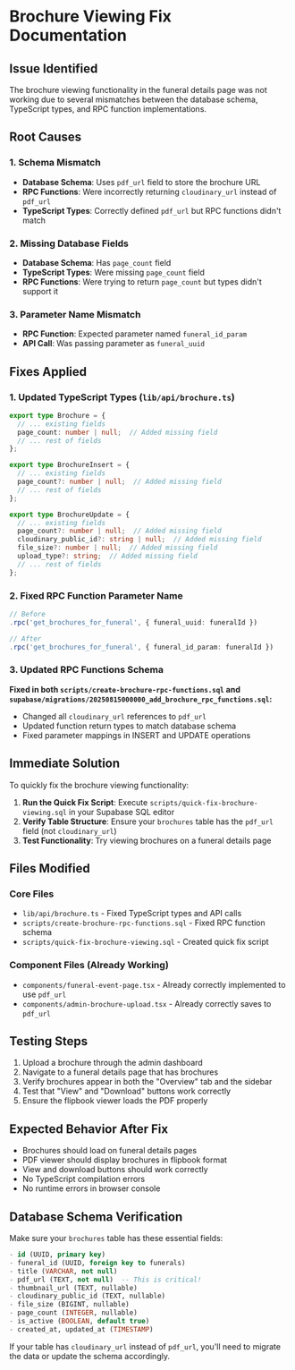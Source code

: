 # Brochure Viewing Fix Documentation

## Issue Identified
The brochure viewing functionality in the funeral details page was not working due to several mismatches between the database schema, TypeScript types, and RPC function implementations.

## Root Causes

### 1. Schema Mismatch
- **Database Schema**: Uses `pdf_url` field to store the brochure URL
- **RPC Functions**: Were incorrectly returning `cloudinary_url` instead of `pdf_url`
- **TypeScript Types**: Correctly defined `pdf_url` but RPC functions didn't match

### 2. Missing Database Fields
- **Database Schema**: Has `page_count` field
- **TypeScript Types**: Were missing `page_count` field
- **RPC Functions**: Were trying to return `page_count` but types didn't support it

### 3. Parameter Name Mismatch
- **RPC Function**: Expected parameter named `funeral_id_param`
- **API Call**: Was passing parameter as `funeral_uuid`

## Fixes Applied

### 1. Updated TypeScript Types (`lib/api/brochure.ts`)
```typescript
export type Brochure = {
  // ... existing fields
  page_count: number | null;  // Added missing field
  // ... rest of fields
};

export type BrochureInsert = {
  // ... existing fields  
  page_count?: number | null;  // Added missing field
  // ... rest of fields
};

export type BrochureUpdate = {
  // ... existing fields
  page_count?: number | null;  // Added missing field
  cloudinary_public_id?: string | null;  // Added missing field
  file_size?: number | null;  // Added missing field
  upload_type?: string;  // Added missing field
  // ... rest of fields
};
```

### 2. Fixed RPC Function Parameter Name
```typescript
// Before
.rpc('get_brochures_for_funeral', { funeral_uuid: funeralId })

// After  
.rpc('get_brochures_for_funeral', { funeral_id_param: funeralId })
```

### 3. Updated RPC Functions Schema
**Fixed in both `scripts/create-brochure-rpc-functions.sql` and `supabase/migrations/20250815000000_add_brochure_rpc_functions.sql`:**

- Changed all `cloudinary_url` references to `pdf_url`
- Updated function return types to match database schema
- Fixed parameter mappings in INSERT and UPDATE operations

## Immediate Solution

To quickly fix the brochure viewing functionality:

1. **Run the Quick Fix Script**: Execute `scripts/quick-fix-brochure-viewing.sql` in your Supabase SQL editor
2. **Verify Table Structure**: Ensure your `brochures` table has the `pdf_url` field (not `cloudinary_url`)
3. **Test Functionality**: Try viewing brochures on a funeral details page

## Files Modified

### Core Files
- `lib/api/brochure.ts` - Fixed TypeScript types and API calls
- `scripts/create-brochure-rpc-functions.sql` - Fixed RPC function schema
- `scripts/quick-fix-brochure-viewing.sql` - Created quick fix script

### Component Files (Already Working)
- `components/funeral-event-page.tsx` - Already correctly implemented to use `pdf_url`
- `components/admin-brochure-upload.tsx` - Already correctly saves to `pdf_url`

## Testing Steps

1. Upload a brochure through the admin dashboard
2. Navigate to a funeral details page that has brochures
3. Verify brochures appear in both the "Overview" tab and the sidebar
4. Test that "View" and "Download" buttons work correctly
5. Ensure the flipbook viewer loads the PDF properly

## Expected Behavior After Fix

- Brochures should load on funeral details pages
- PDF viewer should display brochures in flipbook format
- View and download buttons should work correctly
- No TypeScript compilation errors
- No runtime errors in browser console

## Database Schema Verification

Make sure your `brochures` table has these essential fields:
```sql
- id (UUID, primary key)
- funeral_id (UUID, foreign key to funerals)
- title (VARCHAR, not null)
- pdf_url (TEXT, not null)  -- This is critical!
- thumbnail_url (TEXT, nullable)
- cloudinary_public_id (TEXT, nullable)
- file_size (BIGINT, nullable)
- page_count (INTEGER, nullable)
- is_active (BOOLEAN, default true)
- created_at, updated_at (TIMESTAMP)
```

If your table has `cloudinary_url` instead of `pdf_url`, you'll need to migrate the data or update the schema accordingly.
